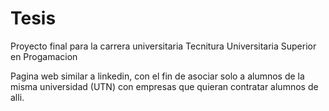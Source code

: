 # Tesis

Proyecto final para la carrera universitaria Tecnitura Universitaria Superior en Progamacion

Pagina web similar a linkedin, con el fin de asociar solo a alumnos de la misma universidad (UTN) con empresas que quieran contratar alumnos de alli.
